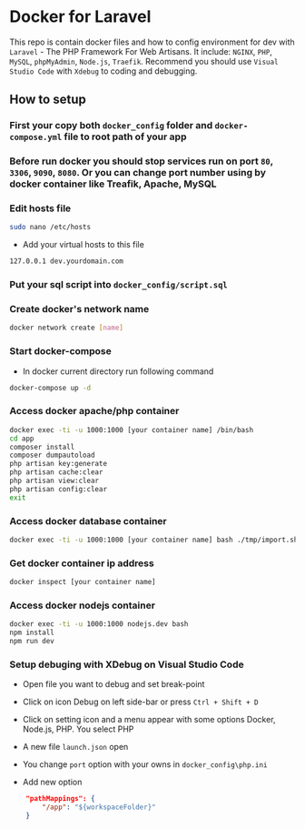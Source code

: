 # Docker for Laravel

This repo is contain docker files and how to config environment for dev with ```Laravel``` - The PHP Framework For Web Artisans. It include: ```NGINX```, ```PHP```, ```MySQL```, ```phpMyAdmin```, ```Node.js```, ```Traefik```. Recommend you should use ```Visual Studio Code``` with ```Xdebug``` to coding and debugging.

## How to setup

### First your copy both ```docker_config``` folder and ```docker-compose.yml``` file to root path of your app

### Before run docker you should stop services run on port ```80```, ```3306```, ```9090```, ```8080```. Or you can change port number using by docker container like Treafik, Apache, MySQL

### Edit hosts file

```bash
sudo nano /etc/hosts
```

* Add your virtual hosts to this file

```bash
127.0.0.1 dev.yourdomain.com
```

### Put your sql script into ```docker_config/script.sql```

### Create docker's network name

```bash
docker network create [name]
```

### Start docker-compose

* In docker current directory run following command

```bash
docker-compose up -d
```

### Access docker apache/php container

```bash
docker exec -ti -u 1000:1000 [your container name] /bin/bash
cd app
composer install
composer dumpautoload
php artisan key:generate
php artisan cache:clear
php artisan view:clear
php artisan config:clear
exit
```

### Access docker database container

```bash
docker exec -ti -u 1000:1000 [your container name] bash ./tmp/import.sh
```

### Get docker container ip address

```bash
docker inspect [your container name]
```

### Access docker nodejs container

```bash
docker exec -ti -u 1000:1000 nodejs.dev bash
npm install
npm run dev
```

### Setup debuging with XDebug on Visual Studio Code

* Open file you want to debug and set break-point

* Click on icon Debug on left side-bar or press ```Ctrl + Shift + D```

* Click on setting icon and a menu appear with some options Docker, Node.js, PHP. You select PHP

* A new file ```launch.json``` open

* You change ```port``` option with your owns in ```docker_config\php.ini```

* Add new option

```json
    "pathMappings": {
        "/app": "${workspaceFolder}"
    }
```